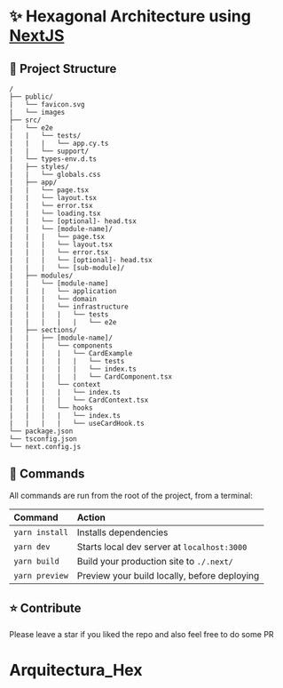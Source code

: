 # ✨ Hexagonal Architecture using [NextJS](https://beta.nextjs.org/docs)

## 🚀 Project Structure

```
/
├── public/
|   └── favicon.svg
|   └── images
├── src/
|   └── e2e
|   |   └── tests/
|   |   |   └── app.cy.ts
|   |   └── support/
|   └── types-env.d.ts
|   ├── styles/
|   |   └── globals.css
|   ├── app/
|   |   └── page.tsx
|   |   └── layout.tsx
|   |   └── error.tsx
|   |   └── loading.tsx
|   |   └── [optional]- head.tsx
|   |   └── [module-name]/
|   |   |   └── page.tsx
|   |   |   └── layout.tsx
|   |   |   └── error.tsx
|   |   |   └── [optional]- head.tsx
|   |   |   └── [sub-module]/
|   ├── modules/
|   |   └── [module-name]
|   |   |   └── application
|   |   |   └── domain
|   |   |   └── infrastructure
|   |   |   |   └── tests
|   |   |   |   |   └── e2e
|   ├── sections/
|   |   ├── [module-name]/
|   |   |   └── components
|   |   |   |   └── CardExample
|   |   |   |   |   └── tests
|   |   |   |   |   └── index.ts
|   |   |   |   |   └── CardComponent.tsx
|   |   |   └── context
|   |   |   |   └── index.ts
|   |   |   |   └── CardContext.tsx
|   |   |   └── hooks
|   |   |   |   └── index.ts
|   |   |   |   └── useCardHook.ts
└── package.json
└── tsconfig.json
└── next.config.js
```
## 🧞 Commands

All commands are run from the root of the project, from a terminal:

| Command                | Action                                             |
| :----------------------| :------------------------------------------------- |
| `yarn install`         | Installs dependencies                              |
| `yarn dev`             | Starts local dev server at `localhost:3000`        |
| `yarn build`           | Build your production site to `./.next/`            |
| `yarn preview`         | Preview your build locally, before deploying       |


## ⭐ Contribute

Please leave a star if you liked the repo and also feel free to do some PR
# Arquitectura_Hex
